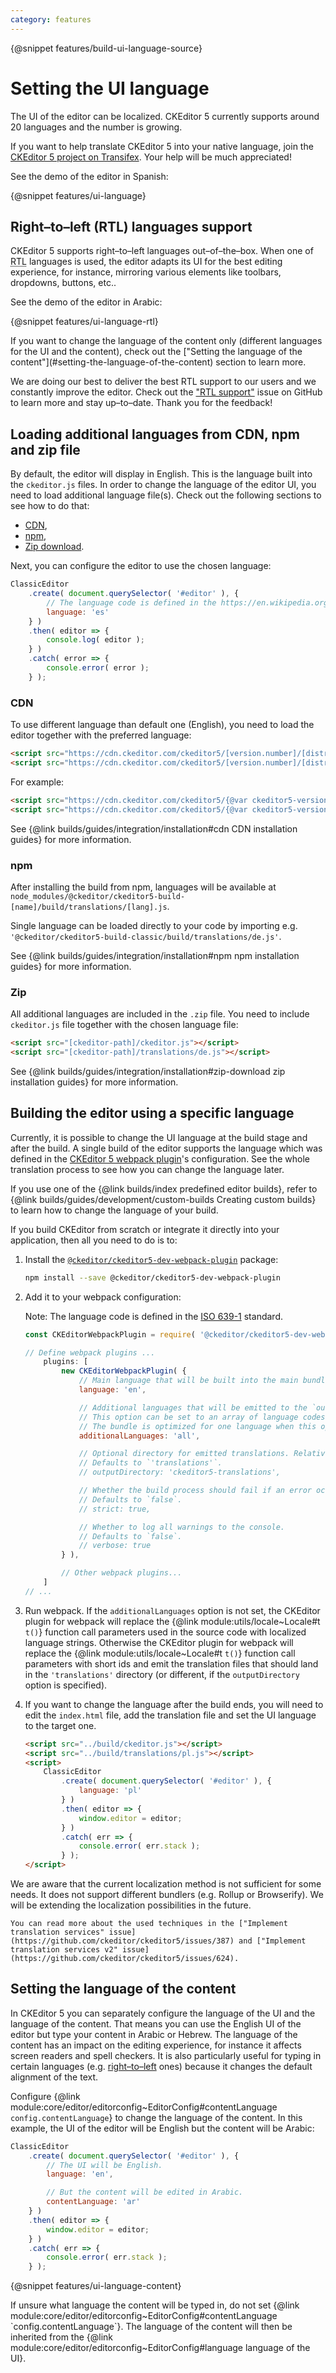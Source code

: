 ```yaml
---
category: features
---
```


{@snippet features/build-ui-language-source}

# Setting the UI language

The UI of the editor can be localized. CKEditor 5 currently supports around 20 languages and the number is growing.

If you want to help translate CKEditor 5 into your native language, join the [CKEditor 5 project on Transifex](https://www.transifex.com/ckeditor/ckeditor5/). Your help will be much appreciated!

See the demo of the editor in Spanish:

{@snippet features/ui-language}

## Right–to–left (RTL) languages support

CKEditor 5 supports right–to–left languages out–of–the–box. When one of <abbr title="right–to–left">RTL</abbr> languages is used, the editor adapts its UI for the best editing experience, for instance, mirroring various elements like toolbars, dropdowns, buttons, etc..

See the demo of the editor in Arabic:

{@snippet features/ui-language-rtl}

<info-box>
	If you want to change the language of the content only (different languages for the UI and the content), check out the ["Setting the language of the content"](#setting-the-language-of-the-content) section to learn more.
</info-box>

We are doing our best to deliver the best RTL support to our users and we constantly improve the editor. Check out the ["RTL support"](https://github.com/ckeditor/ckeditor5/issues/1151) issue on GitHub to learn more and stay up–to–date. Thank you for the feedback!

## Loading additional languages from CDN, npm and zip file

 By default, the editor will display in English. This is the language built into the `ckeditor.js` files. In order to change the language of the editor UI, you need to load additional language file(s). Check out the following sections to see how to do that:

* [CDN](#cdn),
* [npm](#npm),
* [Zip download](#zip).

Next, you can configure the editor to use the chosen language:

```js
ClassicEditor
	.create( document.querySelector( '#editor' ), {
		// The language code is defined in the https://en.wikipedia.org/wiki/ISO_639-1 standard.
		language: 'es'
	} )
	.then( editor => {
		console.log( editor );
	} )
	.catch( error => {
		console.error( error );
	} );
```

### CDN

To use different language than default one (English), you need to load the editor together with the preferred language:

```html
<script src="https://cdn.ckeditor.com/ckeditor5/[version.number]/[distribution]/ckeditor.js"></script>
<script src="https://cdn.ckeditor.com/ckeditor5/[version.number]/[distribution]/translations/[lang].js"></script>
```

For example:

```html
<script src="https://cdn.ckeditor.com/ckeditor5/{@var ckeditor5-version}/classic/ckeditor.js"></script>
<script src="https://cdn.ckeditor.com/ckeditor5/{@var ckeditor5-version}/classic/translations/de.js"></script>
```

See {@link builds/guides/integration/installation#cdn CDN installation guides} for more information.

### npm

After installing the build from npm, languages will be available at `node_modules/@ckeditor/ckeditor5-build-[name]/build/translations/[lang].js`.

Single language can be loaded directly to your code by importing e.g. `'@ckeditor/ckeditor5-build-classic/build/translations/de.js'`.

See {@link builds/guides/integration/installation#npm npm installation guides} for more information.

### Zip

All additional languages are included in the `.zip` file. You need to include `ckeditor.js` file together with the chosen language file:

```html
<script src="[ckeditor-path]/ckeditor.js"></script>
<script src="[ckeditor-path]/translations/de.js"></script>
```

See {@link builds/guides/integration/installation#zip-download zip installation guides} for more information.

## Building the editor using a specific language

Currently, it is possible to change the UI language at the build stage and after the build. A single build of the editor supports the language which was defined in the [CKEditor 5 webpack plugin](https://www.npmjs.com/package/@ckeditor/ckeditor5-dev-webpack-plugin)'s configuration. See the whole translation process to see how you can change the language later.

If you use one of the {@link builds/index predefined editor builds}, refer to {@link builds/guides/development/custom-builds Creating custom builds} to learn how to change the language of your build.

If you build CKEditor from scratch or integrate it directly into your application, then all you need to do is to:

1. Install the [`@ckeditor/ckeditor5-dev-webpack-plugin`](https://www.npmjs.com/package/@ckeditor/ckeditor5-dev-webpack-plugin) package:

	```bash
	npm install --save @ckeditor/ckeditor5-dev-webpack-plugin
	```

2. Add it to your webpack configuration:

	Note: The language code is defined in the [ISO 639-1](https://en.wikipedia.org/wiki/ISO_639-1) standard.

	```js
	const CKEditorWebpackPlugin = require( '@ckeditor/ckeditor5-dev-webpack-plugin' );

	// Define webpack plugins ...
		plugins: [
			new CKEditorWebpackPlugin( {
				// Main language that will be built into the main bundle.
				language: 'en',

				// Additional languages that will be emitted to the `outputDirectory`.
				// This option can be set to an array of language codes or `'all'` to build all found languages.
				// The bundle is optimized for one language when this option is omitted.
				additionalLanguages: 'all',

				// Optional directory for emitted translations. Relative to the webpack's output.
				// Defaults to `'translations'`.
				// outputDirectory: 'ckeditor5-translations',

				// Whether the build process should fail if an error occurs.
				// Defaults to `false`.
				// strict: true,

				// Whether to log all warnings to the console.
				// Defaults to `false`.
				// verbose: true
			} ),

			// Other webpack plugins...
		]
	// ...
	```

3. Run webpack. If the `additionalLanguages` option is not set, the CKEditor plugin for webpack will replace the {@link module:utils/locale~Locale#t `t()`} function call parameters used in the source code with localized language strings. Otherwise the CKEditor plugin for webpack will replace the {@link module:utils/locale~Locale#t `t()`} function call parameters with short ids and emit the translation files that should land in the `'translations'` directory (or different, if the `outputDirectory` option is specified).

4. If you want to change the language after the build ends, you will need to edit the `index.html` file, add the translation file and set the UI language to the target one.

	```html
	<script src="../build/ckeditor.js"></script>
	<script src="../build/translations/pl.js"></script>
	<script>
		ClassicEditor
			.create( document.querySelector( '#editor' ), {
				language: 'pl'
			} )
			.then( editor => {
				window.editor = editor;
			} )
			.catch( err => {
				console.error( err.stack );
			} );
	</script>
	```

<info-box>
	We are aware that the current localization method is not sufficient for some needs. It does not support different bundlers (e.g. Rollup or Browserify). We will be extending the localization possibilities in the future.

	You can read more about the used techniques in the ["Implement translation services" issue](https://github.com/ckeditor/ckeditor5/issues/387) and ["Implement translation services v2" issue](https://github.com/ckeditor/ckeditor5/issues/624).
</info-box>

## Setting the language of the content

In CKEditor 5 you can separately configure the language of the UI and the language of the content. That means you can use the English UI of the editor but type your content in Arabic or Hebrew. The language of the content has an impact on the editing experience, for instance it affects screen readers and spell checkers. It is also particularly useful for typing in certain languages (e.g. [right–to–left](#righttoleft-rtl-languages-support) ones) because it changes the default alignment of the text.

Configure {@link module:core/editor/editorconfig~EditorConfig#contentLanguage `config.contentLanguage`} to change the language of the content. In this example, the UI of the editor will be English but the content will be Arabic:

```js
ClassicEditor
	.create( document.querySelector( '#editor' ), {
		// The UI will be English.
		language: 'en',

		// But the content will be edited in Arabic.
		contentLanguage: 'ar'
	} )
	.then( editor => {
		window.editor = editor;
	} )
	.catch( err => {
		console.error( err.stack );
	} );
```

{@snippet features/ui-language-content}

<info-box>
	If unsure what language the content will be typed in, do not set {@link module:core/editor/editorconfig~EditorConfig#contentLanguage `config.contentLanguage`}. The language of the content will then be inherited from the {@link module:core/editor/editorconfig~EditorConfig#language language of the UI}.
</info-box>
